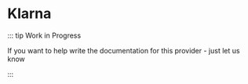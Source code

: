 # Klarna  

::: tip Work in Progress

If you want to help write the documentation for this provider - just let us know 

:::

